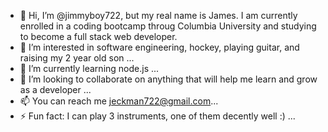- 👋 Hi, I’m @jimmyboy722, but my real name is James. I am currently enrolled in a coding bootcamp throug Columbia University and studying to become a full stack web developer.
- 👀 I’m interested in software engineering, hockey, playing guitar, and raising my 2 year old son ...
- 🌱 I’m currently learning node.js ...
- 💞️ I’m looking to collaborate on anything that will help me learn and grow as a developer ...
- 📫 You can reach me jeckman722@gmail.com...
- ⚡ Fun fact: I can play 3 instruments, one of them decently well :) ...

<!---
jimmyboy722/jimmyboy722 is a ✨ special ✨ repository because its `README.md` (this file) appears on your GitHub profile.
You can click the Preview link to take a look at your changes.
--->
